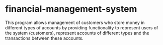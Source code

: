 # financial-management-system
This program allows management of customers who store money in different types of accounts by providing functionality to represent users of the system (customers), represent accounts of different types and the transactions between these accounts. 
